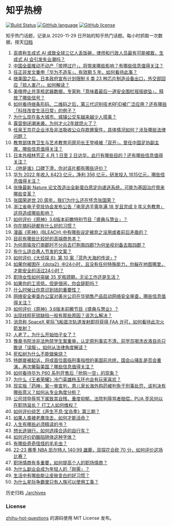 # 知乎热榜
[![Build Status](https://github.com/ToWeLong/zhihu-hot-questions/workflows/CI/badge.svg)](https://github.com/ToWeLong/zhihu-hot-questions/actions)
[![GitHub language](https://img.shields.io/badge/language-golang-orange.svg)](https://golang.org/)
[![GitHub license](https://img.shields.io/github/license/ToWeLong/zhihu-hot-questions)](https://github.com/ToWeLong/zhihu-hot-questions/blob/main/LICENSE)

知乎热门话题，记录从 2020-11-29 日开始的知乎热门话题。每小时抓取一次数据，按天[归档](./archives)

<!-- BEGIN -->

1. [高盛称生成式 AI 或致全球三亿人丢饭碗，律师和行政人员最有可能被裁，生成式 AI 会引发失业潮吗？](https://www.zhihu.com/question/592334761)
1. [中国全面推动不动产「带押过户」，将带来哪些影响？有哪些信息值得关注？](https://www.zhihu.com/question/592925072)
1. [任正非发文重申「华为不造车」，有效期 5 年，如何看待此事？](https://www.zhihu.com/question/592963648)
1. [继美国之后，日本政府宣布计划限制 6 类 23 种芯片制造设备出口，外交部回应「损人害己」，如何解读？](https://www.zhihu.com/question/592987582)
1. [美俄停止共享核武器数据，专家称「意味着最后一道安全围栏摇摇欲坠」，释放了哪些信号？](https://www.zhihu.com/question/592995584)
1. [如何看待继条形码、二维码之后，第三代识别技术RFID被广泛应用？还有哪些「科技改变生活日常」的例子？](https://www.zhihu.com/question/592934014)
1. [为什么现在各大城市、城镇公交车越来越少人搭乘？](https://www.zhihu.com/question/499694539)
1. [露营倒闭潮来袭，为何才火2年就熄火了？](https://www.zhihu.com/question/592931945)
1. [任泉王京花企业涉及非法吸收公众存款罪案件，具体情况如何？涉及哪些法律问题？](https://www.zhihu.com/question/592998973)
1. [教育部体育卫生与艺术教育司原司长王登峰被「双开」，曾任中国足协副主席，哪些信息值得关注？](https://www.zhihu.com/question/593000341)
1. [日本外相林芳正 4 月 1 日至 2 日访华，此行有哪些目的？还有哪些信息值得关注？](https://www.zhihu.com/question/592978050)
1. [《他是谁》口碑下滑，你对该片都有哪些评价？](https://www.zhihu.com/question/592118637)
1. [华为 2022 年收入 6423 亿元，净利 356 亿元，研发投入 1615亿元，哪些信息值得关注？](https://www.zhihu.com/question/592995333)
1. [张锋最新 Nature 论文改造出全新蛋白质定向递送系统，可能为基因治疗带来哪些变革？](https://www.zhihu.com/question/592870576)
1. [张国荣逝世 20 周年，我们为什么还在怀念张国荣？](https://www.zhihu.com/question/592556052)
1. [浙江省电子竞技协会发布公告「电竞选手需年满 18 岁且完成 9 年义务教育」这将造成哪些影响？](https://www.zhihu.com/question/592323381)
1. [如何评价《原神》3.6版本前瞻特别节目「盛典与慧业」？](https://www.zhihu.com/question/593054716)
1. [你在搞科研都有什么好的习惯？](https://www.zhihu.com/question/60944537)
1. [漫画《死神》(BLEACH) 中有哪些设定被弃之没用或者前后矛盾的？](https://www.zhihu.com/question/25282426)
1. [目前有哪些比较好的高端商务本？](https://www.zhihu.com/question/520111015)
1. [为何周瑜攻打南郡时不分兵去打荆南四郡?为何坐视刘备去取四郡？](https://www.zhihu.com/question/591788874)
1. [有什么适合愚人节发的文案？](https://www.zhihu.com/question/384161921)
1. [如何评价《大侦探 8》第 10 案「蓝色大海的传说」?](https://www.zhihu.com/question/592746844)
1. [如果你被困在《dota2》中24小时，且没有任何特殊能力，你躲在地图哪里，才能安全的活过24小时？](https://www.zhihu.com/question/589974609)
1. [职场女性如何突破 35 岁瓶颈期，无论工作还是生活？](https://www.zhihu.com/question/586920130)
1. [如果你的工资低，但是很闲，你会辞职吗？](https://www.zhihu.com/question/590295663)
1. [什么时候让你意识到钱的重要性？](https://www.zhihu.com/question/588331716)
1. [网络安全审查办公室对美光公司在华销售产品启动网络安全审查，哪些信息值得关注？](https://www.zhihu.com/question/593057294)
1. [如何评价《原神》3.6版本前瞻节目《盛典与慧业》？](https://www.zhihu.com/question/593060739)
1. [出现线程死锁缺陷一般有那些原因？该怎么解决？](https://www.zhihu.com/question/591554208)
1. [消息称 SpaceX 星际飞船首次轨道发射即将获得 FAA 许可，如何看待此次火箭发射？](https://www.zhihu.com/question/592789824)
1. [人老了，为什么开始怕子女了？](https://www.zhihu.com/question/592302679)
1. [豫章书院涉非法拘禁学生案重审，认定原判事实不清，前学员喝洗衣液自杀只敢说「误服」，如何从法律角度解读？](https://www.zhihu.com/question/592941741)
1. [死松树为什么不能做柴烧？](https://www.zhihu.com/question/572587157)
1. [特朗普被起诉，将成首位面临刑事指控的美国前总统，国会山骚乱是否会重演，再次撕裂美国？哪些信息值得关注？](https://www.zhihu.com/question/592923857)
1. [如何看待华为 P60 系列开售后「抢购一空」的现象？](https://www.zhihu.com/question/592784285)
1. [为什么《王者荣耀》冷门英雄杨玉环也会有玩家喜欢？](https://www.zhihu.com/question/592068752)
1. [现实版「药神」案一审宣判，患儿家长海外购药被判免于刑事处罚，该判决有哪些意义？如何从专业角度分析？](https://www.zhihu.com/question/592959417)
1. [公司领导辱骂下属致其自残、重度抑郁，法院判辱骂者赔偿，PUA 歪风何以在职场滋长？ 打工人如何维权？](https://www.zhihu.com/question/592937361)
1. [如何评价综艺《声生不息·宝岛季》第三期？](https://www.zhihu.com/question/592828941)
1. [如果人类被老鹰攻击，如何才能活命？](https://www.zhihu.com/question/515362116)
1. [人生有哪些必须精读的书？](https://www.zhihu.com/question/589713005)
1. [想长途骑行，如何选择合适的自行车？](https://www.zhihu.com/question/588160869)
1. [如何评价奶酪陷阱体这种字体？](https://www.zhihu.com/question/444715076)
1. [有哪些奇奇怪怪的毛毛虫？](https://www.zhihu.com/question/264503378)
1. [22-23 赛季 NBA 凯尔特人 140:99 雄鹿，双探花合砍 70 分，如何评价这场比赛？](https://www.zhihu.com/question/592910740)
1. [职场情商有多重要，如何提高个人的职场情商？](https://www.zhihu.com/question/587850218)
1. [为什么副业会成为年轻人的「刚需」？](https://www.zhihu.com/question/592107616)
1. [生活中有哪些能让皮肤变白的好习惯？](https://www.zhihu.com/question/592532293)
1. [为什么星际争霸里只有人族可以使用工事？](https://www.zhihu.com/question/470972939)

<!-- END -->

历史归档 [./archives](./archives)


### License
[zhihu-hot-questions](https://github.com/towelong/zhihu-hot-questions) 的源码使用 MIT License 发布。